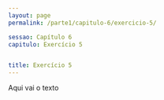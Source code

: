 ```yaml
---
layout: page
permalink: /parte1/capitulo-6/exercicio-5/

sessao: Capítulo 6
capitulo: Exercício 5


title: Exercício 5
---
```


Aqui vai o texto